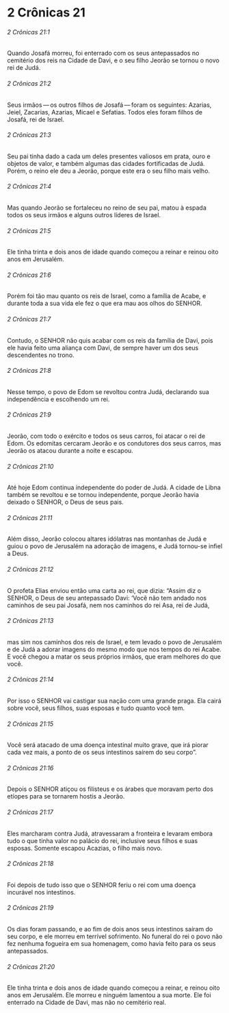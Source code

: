 # 2 Crônicas 21

###### 2 Crônicas 21:1

Quando Josafá morreu, foi enterrado com os seus antepassados no cemitério dos reis na Cidade de Davi, e o seu filho Jeorão se tornou o novo rei de Judá.

###### 2 Crônicas 21:2

Seus irmãos — os outros filhos de Josafá — foram os seguintes: Azarias, Jeiel, Zacarias, Azarias, Micael e Sefatias. Todos eles foram filhos de Josafá, rei de Israel.

###### 2 Crônicas 21:3

Seu pai tinha dado a cada um deles presentes valiosos em prata, ouro e objetos de valor, e também algumas das cidades fortificadas de Judá. Porém, o reino ele deu a Jeorão, porque este era o seu filho mais velho.

###### 2 Crônicas 21:4

Mas quando Jeorão se fortaleceu no reino de seu pai, matou à espada todos os seus irmãos e alguns outros líderes de Israel.

###### 2 Crônicas 21:5

Ele tinha trinta e dois anos de idade quando começou a reinar e reinou oito anos em Jerusalém.

###### 2 Crônicas 21:6

Porém foi tão mau quanto os reis de Israel, como a família de Acabe, e durante toda a sua vida ele fez o que era mau aos olhos do SENHOR.

###### 2 Crônicas 21:7

Contudo, o SENHOR não quis acabar com os reis da família de Davi, pois ele havia feito uma aliança com Davi, de sempre haver um dos seus descendentes no trono.

###### 2 Crônicas 21:8

Nesse tempo, o povo de Edom se revoltou contra Judá, declarando sua independência e escolhendo um rei.

###### 2 Crônicas 21:9

Jeorão, com todo o exército e todos os seus carros, foi atacar o rei de Edom. Os edomitas cercaram Jeorão e os condutores dos seus carros, mas Jeorão os atacou durante a noite e escapou.

###### 2 Crônicas 21:10

Até hoje Edom continua independente do poder de Judá. A cidade de Libna também se revoltou e se tornou independente, porque Jeorão havia deixado o SENHOR, o Deus de seus pais.

###### 2 Crônicas 21:11

Além disso, Jeorão colocou altares idólatras nas montanhas de Judá e guiou o povo de Jerusalém na adoração de imagens, e Judá tornou-se infiel a Deus.

###### 2 Crônicas 21:12

O profeta Elias enviou então uma carta ao rei, que dizia: “Assim diz o SENHOR, o Deus de seu antepassado Davi: ‘Você não tem andado nos caminhos de seu pai Josafá, nem nos caminhos do rei Asa, rei de Judá,

###### 2 Crônicas 21:13

mas sim nos caminhos dos reis de Israel, e tem levado o povo de Jerusalém e de Judá a adorar imagens do mesmo modo que nos tempos do rei Acabe. E você chegou a matar os seus próprios irmãos, que eram melhores do que você.

###### 2 Crônicas 21:14

Por isso o SENHOR vai castigar sua nação com uma grande praga. Ela cairá sobre você, seus filhos, suas esposas e tudo quanto você tem.

###### 2 Crônicas 21:15

Você será atacado de uma doença intestinal muito grave, que irá piorar cada vez mais, a ponto de os seus intestinos saírem do seu corpo”.

###### 2 Crônicas 21:16

Depois o SENHOR atiçou os filisteus e os árabes que moravam perto dos etíopes para se tornarem hostis a Jeorão.

###### 2 Crônicas 21:17

Eles marcharam contra Judá, atravessaram a fronteira e levaram embora tudo o que tinha valor no palácio do rei, inclusive seus filhos e suas esposas. Somente escapou Acazias, o filho mais novo.

###### 2 Crônicas 21:18

Foi depois de tudo isso que o SENHOR feriu o rei com uma doença incurável nos intestinos.

###### 2 Crônicas 21:19

Os dias foram passando, e ao fim de dois anos seus intestinos saíram do seu corpo, e ele morreu em terrível sofrimento. No funeral do rei o povo não fez nenhuma fogueira em sua homenagem, como havia feito para os seus antepassados.

###### 2 Crônicas 21:20

Ele tinha trinta e dois anos de idade quando começou a reinar, e reinou oito anos em Jerusalém. Ele morreu e ninguém lamentou a sua morte. Ele foi enterrado na Cidade de Davi, mas não no cemitério real.

